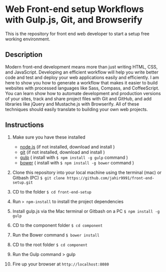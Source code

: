 # Web Front-end setup  Workflows with Gulp.js, Git, and Browserify

This is the repository for front end web developer to start a setup free working environment.

## Description
Modern front-end development means more than just writing HTML, CSS, and JavaScript. 
Developing an efficient workflow will help you write better code and test and deploy your web applications easily and efficiently. I am  here to show you how to generate a workflow that makes it easier to build websites with processed languages like Sass, Compass, and CoffeeScript. You can learn  show how to automate development and production versions of your sites, track and share project files with Git and GitHub, and add libraries like jQuery and Mustache.js with Browserify. All of these techniques should easily translate to building your own web projects.


## Instructions

1. Make sure you have these installed
	- [node.js](http://nodejs.org/)    (if not installed, download and install  )
	- [git](http://git-scm.com/)        (if not installed, download and install  )
	- [gulp](http://gulpjs.com/)         ( install with `$ npm install -g gulp` command  )
	- [bower](https://bower.io/)         ( install with `$ npm install -g bower` command  )
	
2. Clone this repository into your local machine using the terminal (mac) or Gitbash (PC) `$ git clone https://github.com/jahir9991/front-end-setup.git`
3. CD to the folder `$ cd front-end-setup`
4. Run `> npm-install` to install the project dependencies
5. Install gulp.js via the Mac terminal or Gitbash on a PC `$ npm install -g gulp`
6. CD to the component folder `$ cd component`
7. Run the Bower command `$ bower install`
8. CD to the root folder   `$ cd component`
9. Run the Gulp command > gulp
10. Fire up your browser at `http://localhost:8080`

